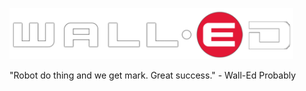 <p algin="center">
    <img src="./res/wall-ed.png" style="max-width: 90%;">
</p>

"Robot do thing and we get mark. Great success." - Wall-Ed Probably